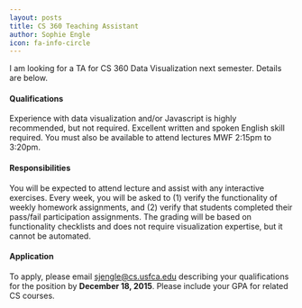 ```yaml
---
layout: posts
title: CS 360 Teaching Assistant
author: Sophie Engle
icon: fa-info-circle
---
```


I am looking for a TA for CS 360 Data Visualization next semester. Details are below. 

#### Qualifications

Experience with data visualization and/or Javascript is highly recommended, but not required. Excellent written and spoken English skill required. You must also be available to attend lectures MWF 2:15pm to 3:20pm. 

#### Responsibilities
You will be expected to attend lecture and assist with any interactive exercises. Every week, you will be asked to (1) verify the functionality of weekly homework assignments, and (2) verify that students completed their pass/fail participation assignments. The grading will be based on functionality checklists and does not require visualization expertise, but it cannot be automated.

#### Application

To apply, please email <sjengle@cs.usfca.edu> describing your qualifications for the position by **December 18, 2015**. Please include your GPA for related CS courses. 
